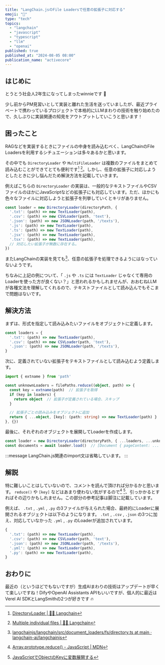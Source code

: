 ```yaml
---
title: "LangChain.jsのFile Loadersで任意の拡張子に対応する"
emoji: "🦜"
type: "tech"
topics:
  - "langchain"
  - "javascript"
  - "typescript"
  - "llm"
  - "openai"
published: true
published_at: "2024-08-05 08:00"
publication_name: "activecore"
---
```


## はじめに

とうとう社会人2年生になってしまったwinnieです 🍯

少し前からPM見習いとして実装と離れた生活を送っていましたが、最近プライベートで携わっているプロジェクトで本格的にLLMまわりの技術を触り始めたので、久しぶりに実装関連の知見をアウトプットしていこうと思います！

## 困ったこと

RAGなどを実装するときにファイルの中身を読み込むべく、LangChainのFile Loadersを利用するシチュエーションは多々あるかと思います。

その中でも `DirectoryLoader` や `MultiFileLoader` は複数のファイルをまとめて読み込むことができてとても便利です[^1] [^2]。しかし、任意の拡張子に対応しようとしたときに少し悩んだため解決方法を記載していきます。

例えばこちらの `DirectoryLoader` の実装は、一般的なテキストファイルやCSVファイルのほかにJavaScriptなどの拡張子にも対応しています。ただ、ほかにも色々なファイルに対応しようと拡張子を列挙していくとキリがありません。

```typescript
const loader = new DirectoryLoader(directoryPath, {
  '.txt': (path) => new TextLoader(path),
  '.csv': (path) => new CSVLoader(path, 'text'),
  '.json': (path) => new JSONLoader(path, '/texts'),
  '.js': (path) => new TextLoader(path),
  '.ts': (path) => new TextLoader(path),
  '.jsx': (path) => new TextLoader(path),
  '.tsx': (path) => new TextLoader(path),
  // 対応したい拡張子が無数に存在する…
})
```

またLangChainの実装を見ても[^3]、任意の拡張子を処理できるようにはなっていないようです。

ちなみに上記の例について、「 `.js` や `.ts` には `TextLoader` じゃなくて専用のLoaderを使った方が良くない？」と思われるかもしれませんが、おおむねLLMが各種文法を理解してくれるので、テキストファイルとして読み込んでもそこまで問題はないです。

## 解決方法

まずは、形式を指定して読み込みたいファイルをオブジェクトに定義します。

```typescript
const loaders = {
  '.txt': (path) => new TextLoader(path),
  '.csv': (path) => new CSVLoader(path, 'text'),
  '.json': (path) => new JSONLoader(path, '/texts'),
}
```

次に、定義されていない拡張子をテキストファイルとして読み込むよう定義します。

```typescript
import { extname } from 'path'

const unknownLoaders = filePaths.reduce((object, path) => {
  const key = extname(path)  // 拡張子を取得
  if (key in loaders) {
    return object  // 拡張子が定義されている場合、スキップ
  }

  // 拡張子ごとの読み込みをオブジェクトに追加
  return { ...object, [key]: (path: string) => new TextLoader(path) }
}, {})
```

最後に、それぞれのオブジェクトを展開してLoaderを作成します。

```typescript
const loader = new DirectoryLoader(directoryPath, { ...loaders, ...unknownLoaders })
const documents = await loader.load()  // [Document { pageContent: ...
```

:::message
LangChain.js関連のimport文は省略しています。
:::

## 解説

特に難しいことはしていないので、コメントを読んで頂ければ分かるかと思います。 `reduce()` や `[key]` などはあまり使わない気がするので[^4] [^5]、引っかかるとすればその辺りかもしれません。この部分の参考記事は脚注に記載しています。

例えば、 `.txt` , `.yml` , `.py` の3ファイルが与えられた場合、最終的にLoaderに展開されるオブジェクトは以下のようになります。 `.txt` , `.csv` , `.json` の3つに加え、対応していなかった `.yml` , `.py` のLoaderが追加されています。

```typescript
{
  '.txt': (path) => new TextLoader(path),
  '.csv': (path) => new CSVLoader(path, 'text'),
  '.json': (path) => new JSONLoader(path, '/texts'),
  '.yml': (path) => new TextLoader(path),
  '.py': (path) => new TextLoader(path),
}
```

## おわりに

最近の（というほどでもないですが）生成AIまわりの技術はアップデートが早くて楽しいですね！DifyやOpenAI Assistants APIもいいですが、個人的に最近はVerel AI SDKとLangSmithの2つが好きです 🔥


[^1]: [DirectoryLoader | 🦜️🔗 Langchain](https://js.langchain.com/v0.2/docs/integrations/document_loaders/file_loaders/directory)
[^2]: [Multiple individual files | 🦜️🔗 Langchain](https://js.langchain.com/v0.2/docs/integrations/document_loaders/file_loaders/multi_file)
[^3]: [langchainjs/langchain/src/document_loaders/fs/directory.ts at main · langchain-ai/langchainjs](https://github.com/langchain-ai/langchainjs/blob/dbcf1671b00ff7516adf422fbaadd4d65857328e/langchain/src/document_loaders/fs/directory.ts#L100)
[^4]: [Array.prototype.reduce() - JavaScript | MDN](https://developer.mozilla.org/ja/docs/Web/JavaScript/Reference/Global_Objects/Array/reduce)
[^5]: [JavaScriptでObjectのKeyに変数展開する](https://zenn.dev/ry_km/articles/use-variables-with-object-key-in-js)

